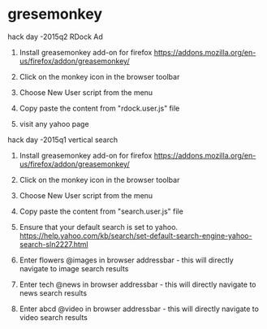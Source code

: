 # gresemonkey

hack day -2015q2
RDock Ad

1. Install greasemonkey add-on for firefox
https://addons.mozilla.org/en-us/firefox/addon/greasemonkey/

2. Click on the monkey icon in the browser toolbar

3. Choose New User script from the menu

4. Copy paste the content from "rdock.user.js" file

5. visit any yahoo page


hack day -2015q1
vertical search 


1. Install greasemonkey add-on for firefox
https://addons.mozilla.org/en-us/firefox/addon/greasemonkey/

2. Click on the monkey icon in the browser toolbar

3. Choose New User script from the menu

4. Copy paste the content from "search.user.js" file
5. Ensure that your default search is set to yahoo.
   https://help.yahoo.com/kb/search/set-default-search-engine-yahoo-search-sln2227.html

6. Enter flowers @images in browser addressbar - this will directly navigate to image search results
7. Enter tech @news in browser addressbar - this will directly navigate to news search results
8. Enter abcd @video in browser addressbar - this will directly navigate to video search results


